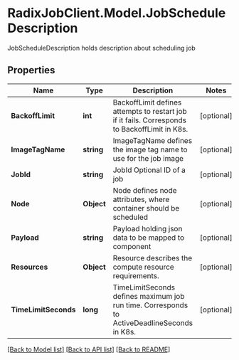 # RadixJobClient.Model.JobScheduleDescription
JobScheduleDescription holds description about scheduling job

## Properties

Name | Type | Description | Notes
------------ | ------------- | ------------- | -------------
**BackoffLimit** | **int** | BackoffLimit defines attempts to restart job if it fails. Corresponds to BackoffLimit in K8s. | [optional] 
**ImageTagName** | **string** | ImageTagName defines the image tag name to use for the job image | [optional] 
**JobId** | **string** | JobId Optional ID of a job | [optional] 
**Node** | **Object** | Node defines node attributes, where container should be scheduled | [optional] 
**Payload** | **string** | Payload holding json data to be mapped to component | [optional] 
**Resources** | **Object** | Resource describes the compute resource requirements. | [optional] 
**TimeLimitSeconds** | **long** | TimeLimitSeconds defines maximum job run time. Corresponds to ActiveDeadlineSeconds in K8s. | [optional] 

[[Back to Model list]](../README.md#documentation-for-models) [[Back to API list]](../README.md#documentation-for-api-endpoints) [[Back to README]](../README.md)

